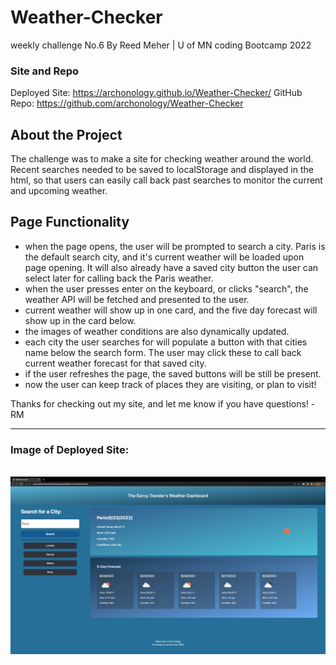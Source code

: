 # Weather-Checker
weekly challenge No.6
By Reed Meher | U of MN coding Bootcamp 2022

### Site and Repo
Deployed Site: https://archonology.github.io/Weather-Checker/
GitHub Repo: https://github.com/archonology/Weather-Checker

## About the Project
The challenge was to make a site for checking weather around the world. Recent searches needed to be saved to localStorage and displayed in the html, so that users can easily call back past searches to monitor the current and upcoming weather.

## Page Functionality
 - when the page opens, the user will be prompted to search a city. Paris is the default search city, and it's current weather will be loaded upon page opening. It will also already have a saved city button the user can select later for calling back the Paris weather. 
 - when the user presses enter on the keyboard, or clicks "search", the weather API will be fetched and presented to the user.
 - current weather will show up in one card, and the five day forecast will show up in the card below. 
 - the images of weather conditions are also dynamically updated.
 - each city the user searches for will populate a button with that cities name below the search form. The user may click these to call back current weather forecast for that saved city.
 - if the user refreshes the page, the saved buttons will be still be present. 
 - now the user can keep track of places they are visiting, or plan to visit!

 Thanks for checking out my site, and let me know if you have questions!
 -RM

 ---------------------

 ### Image of Deployed Site:
 <br>
<img src="./assests/images/Screen Shot 2022-08-23 at 11.13.38 PM.png" alt="screenshot of page">

